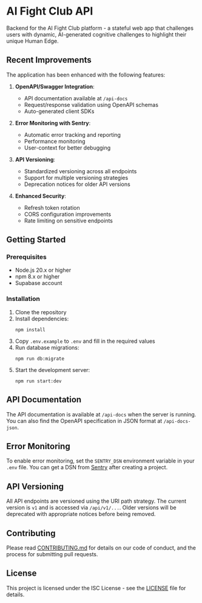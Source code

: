 # AI Fight Club API

Backend for the AI Fight Club platform - a stateful web app that challenges users with dynamic, AI-generated cognitive challenges to highlight their unique Human Edge.

## Recent Improvements

The application has been enhanced with the following features:

1. **OpenAPI/Swagger Integration**: 
   - API documentation available at `/api-docs`
   - Request/response validation using OpenAPI schemas
   - Auto-generated client SDKs

2. **Error Monitoring with Sentry**:
   - Automatic error tracking and reporting
   - Performance monitoring
   - User-context for better debugging

3. **API Versioning**:
   - Standardized versioning across all endpoints
   - Support for multiple versioning strategies
   - Deprecation notices for older API versions

4. **Enhanced Security**:
   - Refresh token rotation
   - CORS configuration improvements
   - Rate limiting on sensitive endpoints

## Getting Started

### Prerequisites

- Node.js 20.x or higher
- npm 8.x or higher
- Supabase account

### Installation

1. Clone the repository
2. Install dependencies:
   ```
   npm install
   ```
3. Copy `.env.example` to `.env` and fill in the required values
4. Run database migrations:
   ```
   npm run db:migrate
   ```
5. Start the development server:
   ```
   npm run start:dev
   ```

## API Documentation

The API documentation is available at `/api-docs` when the server is running. You can also find the OpenAPI specification in JSON format at `/api-docs-json`.

## Error Monitoring

To enable error monitoring, set the `SENTRY_DSN` environment variable in your `.env` file. You can get a DSN from [Sentry](https://sentry.io) after creating a project.

## API Versioning

All API endpoints are versioned using the URI path strategy. The current version is `v1` and is accessed via `/api/v1/...`. Older versions will be deprecated with appropriate notices before being removed.

## Contributing

Please read [CONTRIBUTING.md](CONTRIBUTING.md) for details on our code of conduct, and the process for submitting pull requests.

## License

This project is licensed under the ISC License - see the [LICENSE](LICENSE) file for details. 